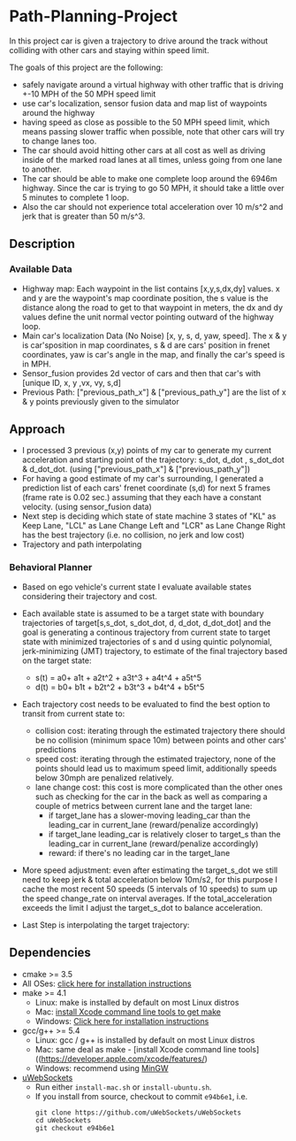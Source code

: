 # Path-Planning-Project

In this project car is given a trajectory to drive around the track without colliding with other cars and staying within speed limit.

The goals of this project are the following:

 * safely navigate around a virtual highway with other traffic that is driving +-10 MPH of the 50 MPH speed limit
 * use car's localization, sensor fusion data and map list of waypoints around the highway  
 * having speed as close as possible to the 50 MPH speed limit, which means passing slower traffic when possible, note that other cars will try to change lanes too. 
 * The car should avoid hitting other cars at all cost as well as driving inside of the marked road lanes at all times, unless going from one lane to another. 
 * The car should be able to make one complete loop around the 6946m highway. Since the car is trying to go 50 MPH, it should take a little over 5 minutes to complete 1 loop. 
 * Also the car should not experience total acceleration over 10 m/s^2 and jerk that is greater than 50 m/s^3.

## Description
### Available Data

* Highway map: Each waypoint in the list contains  [x,y,s,dx,dy] values. x and y are the waypoint's map coordinate position, the s value is the distance along the road to get to that waypoint in meters, the dx and dy values define the unit normal vector pointing outward of the highway loop.
* Main car's localization Data (No Noise) [x, y, s, d, yaw, speed]. The x & y is car'sposition in map coordinates, s & d are cars' position in frenet coordinates, yaw is car's angle in the map, and finally the car's speed is in MPH.
* Sensor_fusion provides 2d vector of cars and then that car's with [unique ID, x, y ,vx, vy, s,d]
* Previous Path: ["previous_path_x"] & ["previous_path_y"] are the list of x & y points previously given to the simulator


## Approach

* I processed 3 previous (x,y) points of my car to generate my current acceleration and starting point of the trajectory: s_dot, d_dot , s_dot_dot & d_dot_dot. (using ["previous_path_x"] & ["previous_path_y"])
* For having a good estimate of my car's surrounding, I generated a prediction list of each cars' frenet coordinate (s,d) for next 5 frames (frame rate is 0.02 sec.) assuming that they each have a constant velocity. (using sensor_fusion data)
* Next step is deciding which state of state machine 3 states of "KL" as Keep Lane, "LCL" as Lane Change Left and "LCR" as Lane Change Right has the best trajectory (i.e. no collision, no jerk and low cost)
* Trajectory and path interpolating

### Behavioral Planner

* Based on ego vehicle's current state I evaluate available states considering their trajectory and cost.
* Each available state is assumed to be a target state with boundary trajectories of target[s,s_dot, s_dot_dot, d, d_dot, d_dot_dot] and the goal is generating a continous trajectory from current state to target state with minimized trajectories of s and d using quintic polynomial, jerk-minimizing (JMT) trajectory, to estimate of the final trajectory based on the target state:
   * s(t) = a0+ a1t + a2t^2 + a3t^3 + a4t^4 + a5t^5
   * d(t) = b0+ b1t + b2t^2 + b3t^3 + b4t^4 + b5t^5
   
* Each trajectory cost needs to be evaluated to find the best option to transit from current state to:

   * collision cost: iterating through the estimated trajectory there should be no collision (minimum space 10m) between points and other cars' predictions 
   * speed cost: iterating through the estimated trajectory, none of the points should lead us to maximum speed limit, additionally speeds below 30mph are penalized relatively.
   * lane change cost: this cost is more complicated than the other ones such as checking for the car in the back as well as comparing a couple of metrics between current lane and the target lane:
      * if target_lane has a slower-moving leading_car than the leading_car in current_lane (reward/penalize accordingly)
      * if target_lane leading_car is relatively closer to target_s than the leading_car in current_lane (reward/penalize accordingly)
      * reward: if there's no leading car in the target_lane   
   
* More speed adjustment: even after estimating the target_s_dot we still need to keep jerk & total acceleration below 10m/s2, for this purpose I cache the most recent 50 speeds (5 intervals of 10 speeds) to sum up the speed change_rate on interval averages. If the total_acceleration exceeds the limit I adjust the target_s_dot to balance acceleration.

* Last Step is interpolating the target trajectory:



## Dependencies

* cmake >= 3.5
 * All OSes: [click here for installation instructions](https://cmake.org/install/)
* make >= 4.1
  * Linux: make is installed by default on most Linux distros
  * Mac: [install Xcode command line tools to get make](https://developer.apple.com/xcode/features/)
  * Windows: [Click here for installation instructions](http://gnuwin32.sourceforge.net/packages/make.htm)
* gcc/g++ >= 5.4
  * Linux: gcc / g++ is installed by default on most Linux distros
  * Mac: same deal as make - [install Xcode command line tools]((https://developer.apple.com/xcode/features/)
  * Windows: recommend using [MinGW](http://www.mingw.org/)
* [uWebSockets](https://github.com/uWebSockets/uWebSockets)
  * Run either `install-mac.sh` or `install-ubuntu.sh`.
  * If you install from source, checkout to commit `e94b6e1`, i.e.
    ```
    git clone https://github.com/uWebSockets/uWebSockets 
    cd uWebSockets
    git checkout e94b6e1
    ```





